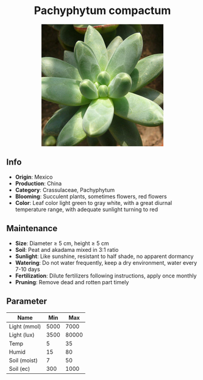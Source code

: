 <h1 align='center'>Pachyphytum compactum</h1>
<p align="center">
    <img 
        align='center'
        width='320'
        src="../images/pachyphytum compactum.png" 
        alt='Pachyphytum compactum' />
</p>

## Info

 - **Origin**: Mexico
 - **Production**: China
 - **Category**: Crassulaceae, Pachyphytum
 - **Blooming**: Succulent plants, sometimes flowers, red flowers
 - **Color**: Leaf color light green to gray white, with a great diurnal temperature range, with adequate sunlight turning to red

## Maintenance

 - **Size**: Diameter ≥ 5 cm, height ≥ 5 cm
 - **Soil**: Peat and akadama mixed in 3:1 ratio
 - **Sunlight**: Like sunshine, resistant to half shade, no apparent dormancy
 - **Watering**: Do not water frequently, keep a dry environment, water every 7-10 days
 - **Fertilization**: Dilute fertilizers following instructions, apply once monthly
 - **Pruning**: Remove dead and rotten part timely

## Parameter

| Name         | Min  | Max   |
|--------------|------|-------|
| Light (mmol) | 5000 | 7000  |
| Light (lux)  | 3500 | 80000 |
| Temp         | 5    | 35    |
| Humid        | 15   | 80    |
| Soil (moist) | 7   | 50    |
| Soil (ec)    | 300  | 1000  |